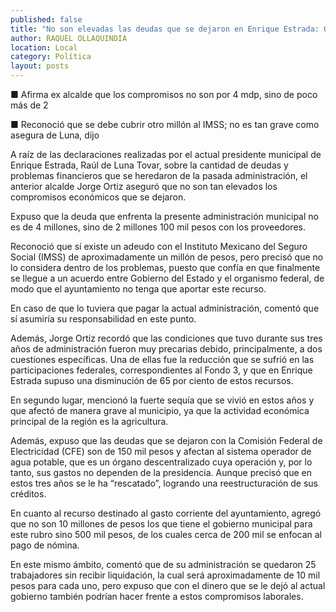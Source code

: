 ```yaml
---
published: false
title: "No son elevadas las deudas que se dejaron en Enrique Estrada: Ortiz"
author: RAQUEL OLLAQUINDIA
location: Local
category: Política
layout: posts
---
```


■ Afirma ex alcalde que los compromisos no son por 4 mdp, sino de poco más de 2

■ Reconoció que se debe cubrir otro millón al IMSS;  no es tan grave como asegura de Luna, dijo

A raíz de las declaraciones realizadas por el actual presidente municipal de Enrique Estrada, Raúl de Luna Tovar, sobre la cantidad de deudas y problemas financieros que se heredaron de la pasada administración, el anterior alcalde Jorge Ortiz aseguró que no son tan elevados los compromisos económicos que se dejaron.

Expuso que la deuda que enfrenta la presente administración municipal no es de 4 millones, sino de 2 millones 100 mil pesos con los proveedores.

Reconoció que sí existe un adeudo con el Instituto Mexicano del Seguro Social (IMSS) de aproximadamente un millón de pesos, pero precisó que no lo considera dentro de los problemas, puesto que confía en que finalmente se llegue a un acuerdo entre Gobierno del Estado y el organismo federal, de modo que el ayuntamiento no tenga que aportar este recurso.

En caso de que lo tuviera que pagar la actual administración, comentó que sí asumiría su responsabilidad en este punto.

Además, Jorge Ortiz recordó que las condiciones que tuvo durante sus tres años de administración fueron muy precarias debido, principalmente, a dos cuestiones específicas. Una de ellas fue la reducción que se sufrió en las participaciones federales, correspondientes al Fondo 3, y que en Enrique Estrada supuso una disminución de 65 por ciento de estos recursos.

En segundo lugar, mencionó la fuerte sequía que se vivió en estos años y que afectó de manera grave al municipio, ya que la actividad económica principal de la región es la agricultura.

Además, expuso que las deudas que se dejaron con la Comisión Federal de Electricidad (CFE) son de 150 mil pesos y afectan al sistema operador de agua potable, que es un órgano descentralizado cuya operación y, por lo tanto, sus gastos no dependen de la presidencia. Aunque precisó que en estos tres años se le ha “rescatado”, logrando una reestructuración de sus créditos.

En cuanto al recurso destinado al gasto corriente del ayuntamiento, agregó que no son 10 millones de pesos los que tiene el gobierno municipal para este rubro sino 500 mil pesos, de los cuales cerca de 200 mil se enfocan al pago de nómina.

En este mismo ámbito, comentó que de su administración se quedaron 25 trabajadores sin recibir liquidación, la cual será aproximadamente de 10 mil pesos para cada uno, pero expuso que con el dinero que se le dejó al actual gobierno también podrían hacer frente a estos compromisos laborales.
